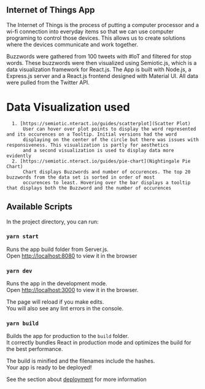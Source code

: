 
## Internet of Things App

   The Internet of Things is the process of putting a computer processor and a wi-fi connection into everyday items so that we can use computer programing to control those devices. This allows us to create solutions where the devices communicate and work together. 
   
   Buzzwords were gathered from 100 tweets with #IoT and filtered for stop words. These buzzwords were then visualized using Semiotic.js, which is a data visualization framework for React.js. The App is built with Node.js, a Express.js server and a React.js frontend designed with Material UI. All data were pulled from the Twitter API.

  # Data Visualization used
      1. [https://semiotic.nteract.io/guides/scatterplot](Scatter Plot)
          User can hover over plot points to display the word represented and its occurences on a Tooltip. Initial versions had the word 
          displaying on the center of the circle but there was issues with responsiveness. This visualization is partly for aesthetics   
          and a second visualization is used to display data more evidently
      2. [https://semiotic.nteract.io/guides/pie-chart](Nightingale Pie Chart)
          Chart displays Buzzwords and number of occurences. The top 20 buzzwords from the data set is sorted in order of most 
          occurences to least. Hovering over the bar displays a tooltip that displays both the Buzzword and the number of occurences
          
## Available Scripts

In the project directory, you can run:

### `yarn start`

Runs the app build folder from Server.js.<br />
Open [http://localhost:8080](http://localhost:8080) to view it in the browser

### `yarn dev`

Runs the app in the development mode.<br />
Open [http://localhost:3000](http://localhost:3000) to view it in the browser.

The page will reload if you make edits.<br />
You will also see any lint errors in the console.

### `yarn build`

Builds the app for production to the `build` folder.<br />
It correctly bundles React in production mode and optimizes the build for the best performance.

The build is minified and the filenames include the hashes.<br />
Your app is ready to be deployed!

See the section about [deployment](https://facebook.github.io/create-react-app/docs/deployment) for more information
